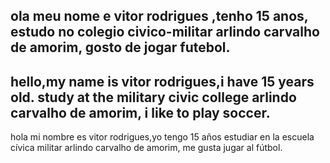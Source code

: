 ola meu nome e vitor rodrigues ,tenho 15 anos,
estudo no colegio civico-militar arlindo carvalho de amorim,
gosto  de jogar futebol.
------------------------------------------------------------------------------
hello,my name is vitor rodrigues,i have 15 years old.
study at the military civic college arlindo carvalho de amorim,
i like to play soccer.
------------------------------------------------------------------------------
hola mi nombre es vitor rodrigues,yo tengo 15 años 
estudiar en la escuela cívica militar arlindo carvalho de amorim,
me gusta jugar al fútbol.
 
